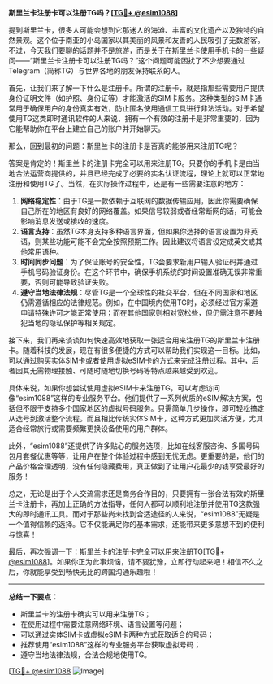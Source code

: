 **斯里兰卡注册卡可以注册TG吗？[[TG💪+ @esim1088](https://t.me/s/esim1088)]**

提到斯里兰卡，很多人可能会想到它那迷人的海滩、丰富的文化遗产以及独特的自然景观。这个位于南亚的小岛国家以其美丽的风景和友善的人民吸引了无数游客。不过，今天我们要聊的话题并不是旅游，而是关于在斯里兰卡使用手机卡的一些疑问——“斯里兰卡注册卡可以注册TG吗？”这个问题可能困扰了不少想要通过Telegram（简称TG）与世界各地的朋友保持联系的人。

首先，让我们来了解一下什么是注册卡。所谓的注册卡，就是指那些需要用户提供身份证明文件（如护照、身份证等）才能激活的SIM卡服务。这种类型的SIM卡通常用于确保用户的身份真实有效，防止匿名使用通信工具进行非法活动。对于希望使用TG这类即时通讯软件的人来说，拥有一个有效的注册卡是非常重要的，因为它能帮助你在平台上建立自己的账户并开始聊天。

那么，回到最初的问题：斯里兰卡的注册卡是否真的能够用来注册TG呢？

答案是肯定的！斯里兰卡的注册卡完全可以用来注册TG。只要你的手机卡是由当地合法运营商提供的，并且已经完成了必要的实名认证流程，理论上就可以正常地注册和使用TG了。当然，在实际操作过程中，还是有一些需要注意的地方：

1. **网络稳定性**：由于TG是一款依赖于互联网的数据传输应用，因此你需要确保自己所在的地区有良好的网络覆盖。如果信号较弱或者经常断网的话，可能会影响消息发送或接收的速度。
2. **语言支持**：虽然TG本身支持多种语言界面，但如果你选择的语言设置为非英语，则某些功能可能不会完全按照预期工作。因此建议将语言设定成英文或其他常用语种。
3. **时间同步问题**：为了保证账号的安全性，TG会要求新用户输入验证码并通过手机号码验证身份。在这个环节中，确保手机系统的时间设置准确无误非常重要，否则可能导致验证失败。
4. **遵守当地法律法规**：尽管TG是一个全球性的社交平台，但在不同国家和地区仍需遵循相应的法律规范。例如，在中国境内使用TG时，必须经过官方渠道申请特殊许可才能正常使用；而在其他国家则相对宽松些，但仍需注意不要触犯当地的隐私保护等相关规定。

接下来，我们再来谈谈如何快速高效地获取一张适合用来注册TG的斯里兰卡注册卡。随着科技的发展，现在有很多便捷的方式可以帮助我们实现这一目标。比如，可以通过购买实体SIM卡或者使用虚拟eSIM卡的方式来完成注册过程。其中，后者因其无需物理接触、可随时随地切换号码等特点越来越受到欢迎。

具体来说，如果你想尝试使用虚拟eSIM卡来注册TG，可以考虑访问像“esim1088”这样的专业服务平台。他们提供了一系列优质的eSIM解决方案，包括但不限于支持多个国家地区的虚拟号码服务。只需简单几步操作，即可轻松搞定从选号到激活整个流程。而且相比传统实体SIM卡，这种方式更加灵活方便，尤其适合经常旅行或需要频繁更换设备使用的用户群体。

此外，“esim1088”还提供了许多贴心的服务选项，比如在线客服咨询、多国号码包月套餐优惠等等，让用户在整个体验过程中感到无忧无虑。更重要的是，他们的产品价格合理透明，没有任何隐藏费用，真正做到了让用户花最少的钱享受最好的服务！

总之，无论是出于个人交流需求还是商务合作目的，只要拥有一张合法有效的斯里兰卡注册卡，再加上正确的方法指导，任何人都可以顺利地注册并使用TG这款强大的即时通讯工具。而对于那些尚未找到合适途径的人来说，“esim1088”无疑是一个值得信赖的选择。它不仅能满足你的基本需求，还能带来更多意想不到的便利与惊喜！

最后，再次强调一下：斯里兰卡的注册卡完全可以用来注册TG[[TG💪+ @esim1088](https://t.me/s/esim1088)]。如果你正为此事烦恼，请不要犹豫，立即行动起来吧！相信不久之后，你就能享受到畅快无比的跨国沟通乐趣啦！

---

**总结一下要点：**
- 斯里兰卡的注册卡确实可以用来注册TG；
- 在使用过程中需要注意网络环境、语言设置等问题；
- 可以通过实体SIM卡或虚拟eSIM卡两种方式获取适合的号码；
- 推荐使用“esim1088”这样的专业服务平台获取虚拟号码；
- 遵守当地法律法规，合法合规地使用TG。

[[TG💪+ @esim1088](https://t.me/s/esim1088) ![Image](https://i.postimg.cc/4NQfJmqS/Snipaste-2025-05-13-00-14-12.png)]